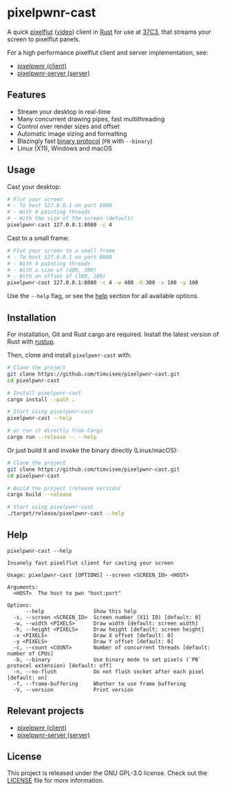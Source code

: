 # pixelpwnr-cast

A quick [pixelflut][pixelflut] ([video][pixelflut-video]) client in
[Rust][rust] for use at [37C3][37C3], that streams your screen to pixelflut panels.

For a high performance pixelflut client and server implementation, see:
- [pixelpwnr (client)][pixelpwnr]
- [pixelpwnr-server (server)][pixelpwnr-server]

## Features

* Stream your desktop in real-time
* Many concurrent drawing pipes, fast multithreading
* Control over render sizes and offset
* Automatic image sizing and formatting
* Blazingly fast [binary protocol](https://github.com/timvisee/pixelpwnr-server#the-binary-px-command) (`PB` with `--binary`)
* Linux (X11), Windows and macOS

## Usage

Cast your desktop:
```bash
# Flut your screen
# - To host 127.0.0.1 on port 8080
# - With 4 painting threads
# - With the size of the screen (default)
pixelpwnr-cast 127.0.0.1:8080 -c 4
```

Cast to a small frame:
```bash
# Flut your screen to a small frame
# - To host 127.0.0.1 on port 8080
# - With 4 painting threads
# - With a size of (400, 300)
# - With an offset of (100, 100)
pixelpwnr-cast 127.0.0.1:8080 -c 4 -w 400 -h 300 -x 100 -y 100
```

Use the `--help` flag, or see the [help](#help) section for all available
options.

## Installation

For installation, Git and Rust cargo are required.
Install the latest version of Rust with [rustup][rustup].

Then, clone and install `pixelpwnr-cast` with:

```bash
# Clone the project
git clone https://github.com/timvisee/pixelpwnr-cast.git
cd pixelpwnr-cast

# Install pixelpwnr-cast
cargo install --path .

# Start using pixelpwnr-cast
pixelpwnr-cast --help

# or run it directly from Cargo
cargo run --release -- --help
```

Or just build it and invoke the binary directly (Linux/macOS):

```bash
# Clone the project
git clone https://github.com/timvisee/pixelpwnr-cast.git
cd pixelpwnr-cast

# Build the project (release version)
cargo build --release

# Start using pixelpwnr-cast
./target/release/pixelpwnr-cast --help
```

## Help

```text
pixelpwnr-cast --help

Insanely fast pixelflut client for casting your screen

Usage: pixelpwnr-cast [OPTIONS] --screen <SCREEN_ID> <HOST>

Arguments:
  <HOST>  The host to pwn "host:port"

Options:
      --help                Show this help
  -s, --screen <SCREEN_ID>  Screen number (X11 ID) [default: 0]
  -w, --width <PIXELS>      Draw width [default: screen width]
  -h, --height <PIXELS>     Draw height [default: screen height]
  -x <PIXELS>               Draw X offset [default: 0]
  -y <PIXELS>               Draw Y offset [default: 0]
  -c, --count <COUNT>       Number of concurrent threads [default: number of CPUs]
  -b, --binary              Use binary mode to set pixels (`PB` protocol extension) [default: off]
  -n, --no-flush            Do not flush socket after each pixel [default: on]
  -f, --frame-buffering     Whether to use frame buffering
  -V, --version             Print version
```

## Relevant projects

* [pixelpwnr (client)][pixelpwnr]
* [pixelpwnr-server (server)][pixelpwnr-server]

## License

This project is released under the GNU GPL-3.0 license.
Check out the [LICENSE](LICENSE) file for more information.


[37C3]: https://events.ccc.de/congress/2023/infos/startpage.html
[pixelflut]: https://cccgoe.de/wiki/Pixelflut
[pixelflut-video]: https://vimeo.com/92827556/
[pixelpwnr]: https://github.com/timvisee/pixelpwnr
[pixelpwnr-server]: https://github.com/timvisee/pixelpwnr-server
[rust]: https://www.rust-lang.org/
[rustup]: https://rustup.rs/
